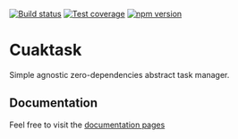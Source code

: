 [![Build status](https://github.com/cuaklabs/cuaktask/workflows/ci/badge.svg)](https://github.com/cuaklabs/cuaktask/workflows/build/badge.svg)
[![Test coverage](https://codecov.io/gh/cuaklabs/cuaktask/branch/master/graph/badge.svg?flag=cuaktask)](https://codecov.io/gh/cuaklabs/cuaktask/branch/master/graph/badge.svg?flag=cuaktask)
[![npm version](https://img.shields.io/github/package-json/v/cuaklabs/cuaktask?filename=packages%2Fcuaktask%2Fpackage.json&style=plastic)](https://www.npmjs.com/package/@cuaklabs/cuaktask)

# Cuaktask

Simple agnostic zero-dependencies abstract task manager.

## Documentation

Feel free to visit the [documentation pages](./docs/index)
